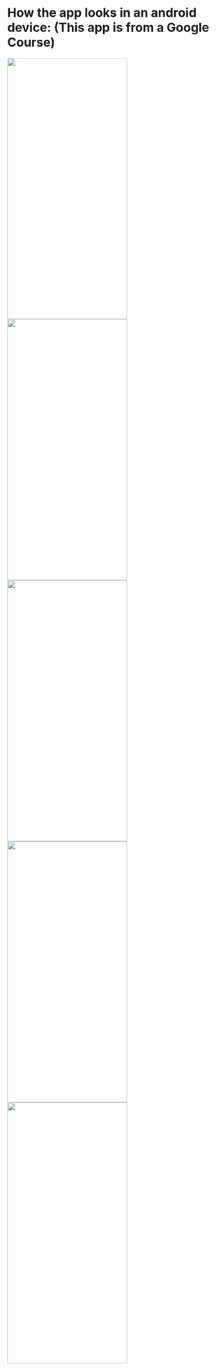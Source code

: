 # How the app looks in an android device: (This app is from a Google Course) 

<img src="https://user-images.githubusercontent.com/83108253/130277651-e5159e4b-3005-41b1-9c6f-1692aee4ee7d.jpg" height="600px" width="275px">    <img src="https://user-images.githubusercontent.com/83108253/130277664-fb7795f5-ac3d-4710-8b55-652539bb21bd.jpg" height="600px" width="275px">    <img src="https://user-images.githubusercontent.com/83108253/130277683-e5c2198c-e73c-44bc-93d7-e888f0876162.jpg" height="600px" width="275px">    <img src="https://user-images.githubusercontent.com/83108253/130277693-8fc05d8a-2b5b-45f7-bfc2-8329dbfd5f0f.jpg" height="600px" width="275px">    <img src="https://user-images.githubusercontent.com/83108253/130277703-9c671019-29e4-48c6-a7cf-4d914239c8b6.jpg" height="600px" width="275px">

